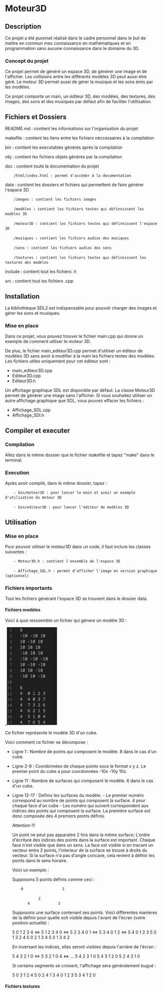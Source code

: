 # Moteur3D

## Description
Ce projet a été puremet réalisé dans le cadre personnel dans le but de mettre en commun mes connaissance en mathématiques et en programmation sans aucune connaissance dans le domaine du 3D.

### Concept du projet
Ce projet permet de généré un espace 3D, de générer une image et de l'afficher.
Les collisions entre les différents modèles 3D peut aussi ètre géré.
Le moteur 3D permet aussi de gérer la musique et les sons émis par les modèles.

Ce projet comporte un main, un éditeur 3D, des modèles, des textures, des images, des sons et des musiques par défaut afin de faciliter l'utillisation.

## Fichiers et Dossiers
README.md : contient les informations sur l'organisation du projet

makefile : contient les liens entre les fichiers néccessaires à la compilation

bin : contient les executables générés après la compilation

obj : contient les fichiers objets générés par la compilation

doc : contient toute la documentation du projet

        /html/index.html : permet d'accéder à la documentation

data : contient les dossiers et fichiers qui permettent de faire générer l'espace 3D

        /images : contient les fichiers images

        /modèles : contient les fichiers textes qui définnissent les modèles 3D

        /moteur3D : contient les fichiers textes qui définnissent l'espace 3D

        /musiques : contient les fichiers audios des musiques

        /sons : contient les fichiers audios des sons

        /textures : contient les fichiers textes qui définnissent les textures des modèles

include : contient tout les fichiers .h

src : contient tout les fichiers .cpp

## Installation
La bibliothèque SDL2 est indispensable pour pouvoir charger des images et gérer les sons et musiques.

### Mise en place
Dans ce projet, vous pouvez trouver le fichier main.cpp qui donne un exemple de 
comment utiliser le moteur 3D.

De plus, le fichier main_editeur3D.cpp permet d'utiliser un éditeur de modèles 3D 
sans avoir à modifier à la main les fichiers textes des modèles.
Les fichiers utiles uniquement pour cet éditeur sont :
- main_editeur3D.cpp
- Editeur3D.cpp
- Editeur3D.h

Un affichage graphique SDL est disponible par défaut.
La classe Moteur3D permet de générer une image sans l'afficher.
Si vous souhaitez utiliser un autre affichage graphique que SDL, vous 
pouvez effacer les fichiers :
- Affichage_SDL.cpp
- Affichage_SDl.h
        
## Compiler et executer
### Compilation
Allez dans le même dossier que le fichier makefile et tapez "make" dans le terminal.

### Execution
Après avoir compilé, dans le même dossier, tapez :

        - bin/moteur3D : pour lancer le main et avoir un exemple d'utilisation du moteur 3D

        - bin/editeur3D : pour lancer l'éditeur de modèles 3D

## Utilisation
### Mise en place
Pour pouvoir utiliser le moteur3D dans un code, il faut inclure les classes suivantes : 
        
        - Moteur3D.h : contient l'ensemble de l'espace 3D

        - Affichage_SDL.h : permet d'afficher l'image en version graphique (optionnel)

### Fichiers importants
Tout les fichiers générant l'espace 3D se trouvent dans le dossier data.

#### Fichiers modèles
Voici à quoi resssemble un fichier qui génere un modèle 3D :

_![Modèle de cube](https://github.com/NiCoutG/Moteur3D/blob/main/doc/ReadMe/modèle.png?raw=true)

Ce fichier représente le modèle 3D d'un cube.

Voici comment ce fichier se décompose :

- Ligne 1 : Nombre de points qui composent le modèle. 8 dans le cas d'un cube.
- Ligne 2-9 : Coordonnées de chaque points sous le format x y z. Le premier point du cube a pour coordonnées -10x -10y 10z.
- Ligne 11 : Nombre de surfaces qui composent le modèle. 6 dans le cas d'un cube.
- Ligne 12-17 : Definis les surfaces du modèle.
        - Le premier numéro correspond au nombre de points qui composent la surface. 4 pour chaque face d'un cube
        - Les numéro qui suivent correspondent aux indices des points qui composent la surface. La première surface est donc composée des 4 premiers points           définis.

  Attention !!!

  Un point ne peut pas apparaitre 2 fois dans la même surface;
  L'ordre d'écriture des indices des points dans la surface est important.
  Chaque face n'est visible que dans un sens.
  La face est visible si en tracant un vecteur entre 2 points, l'interieur de la surface se trouve à droite du vecteur.
  Si la surface n'a pas d'angle concave, cela revient à définir les points dans le sens horaire.

  Voici un exemple :

  Supposons 5 points définis comme ceci :

          0                  1

                  2
             4             3

  Supposons une surface contenant ses points.
  Voici différentes manières de la définir pour quelle soit visible depuis l'avant de l'écran (votre position actuelle) :

  5  0 1 2 3 4 <=> 5  1 2 3 4 0 <=> 5  2 3 4 0 1 <=> 5  3 4 0 1 2 <=> 5  4 0 1 2 3
  5  0 1 3 2 4
  5  0 2 1 3 4
  5  0 1 3 4 2

  En inversant les indices, elles seront visibles depuis l'arrière de l'écran :

  5  4 3 2 1 0 <=> 5  3 2 1 0 4 <=> ...
  5  4 2 3 1 0
  5  4 3 1 2 0
  5  2 4 3 1 0

  Si certains segments se croisent, l'affichage sera généralement bugué :

  5  0 3 1 2 4
  5  0 2 4 1 3
  4  0 1 2 3
  5  3 4 1 2 0

#### Fichiers textures
